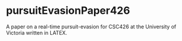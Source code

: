 pursuitEvasionPaper426
======================

A paper on a real-time pursuit-evasion for CSC426 at the University of Victoria written in LATEX.